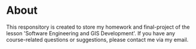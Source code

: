 # About
This responsitory is created to store my homework and final-project of the lesson 'Software Engineering and GIS Development'.
If you have any course-related questions or suggestions, please contact me via my email.
